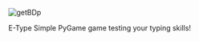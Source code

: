 ![getBDp](https://github.com/Xadro3/E-Type/assets/22886138/28c44c5d-e12a-42f0-8656-96771c1d70e4)

E-Type
Simple PyGame game testing your typing skills!
